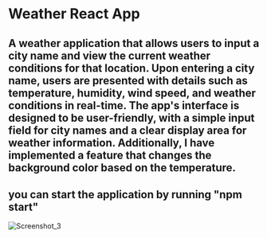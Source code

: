 # Weather React App
## A weather application that allows users to input a city name and view the current weather conditions for that location. Upon entering a city name, users are presented with details such as temperature, humidity, wind speed, and weather conditions in real-time. The app's interface is designed to be user-friendly, with a simple input field for city names and a clear display area for weather information. Additionally, I have implemented a feature that changes the background color based on the temperature.

## you can start the application by running "npm start"

![Screenshot_3](https://github.com/meliserban/weather-react-app/assets/115101039/ccd80e92-cac2-4776-a984-7438df21daa9)

 

 
